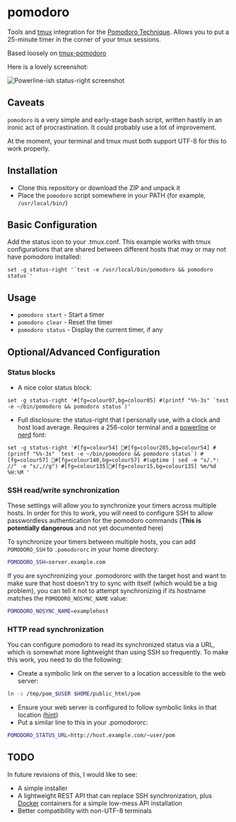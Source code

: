 # pomodoro

Tools and [tmux](https://tmux.github.io/) integration for the [Pomodoro Technique](http://pomodorotechnique.com/).  Allows you to put a 25-minute timer in the corner of your tmux sessions.

Based loosely on [tmux-pomodoro](https://github.com/justincampbell/tmux-pomodoro)

Here is a lovely screenshot:

![Powerline-ish status-right screenshot](https://cloud.githubusercontent.com/assets/14341469/11915117/0d1da92e-a64d-11e5-9eb3-0371fca50100.png)

## Caveats

`pomodoro` is a very simple and early-stage bash script, written hastily in an ironic act of procrastination.  It could probably use a lot of improvement.

At the moment, your terminal and tmux must both support UTF-8 for this to work properly.

## Installation

* Clone this repository or download the ZIP and unpack it
* Place the `pomodoro` script somewhere in your PATH (for example, `/usr/local/bin/`)

## Basic Configuration

Add the status icon to your .tmux.conf.  This example works with tmux configurations that are shared between different hosts that may or may not have pomodoro installed:

```tmux
set -g status-right '`test -e /usr/local/bin/pomodoro && pomodoro status`'
```

## Usage

* `pomodoro start` - Start a timer
* `pomodoro clear` - Reset the timer
* `pomodoro status` - Display the current timer, if any


## Optional/Advanced Configuration

### Status blocks

* A nice color status block:
```tmux
set -g status-right '#[fg=colour07,bg=colour05] #(printf "%%-3s" `test -e ~/bin/pomodoro && pomodoro status`)'
```

* Full disclosure: the status-right that I personally use, with a clock and host load average.  Requires a 256-color terminal and a [powerline](https://github.com/powerline/fonts) or [nerd](https://github.com/ryanoasis/nerd-fonts) font:
```tmux
set -g status-right '#[fg=colour54] #[fg=colour205,bg=colour54] #(printf "%%-3s" `test -e ~/bin/pomodoro && pomodoro status`) #[fg=colour57] #[fg=colour140,bg=colour57] #(uptime | sed -e "s/.*: //" -e "s/,//g") #[fg=colour135]#[fg=colour15,bg=colour135] %m/%d %H:%M '
```

### SSH read/write synchronization

These settings will allow you to synchronize your timers across multiple hosts.  In order for this to work, you will need to configure SSH to allow passwordless authentication for the pomodoro commands (**This is potentially
dangerous** and not yet documented here)

To synchronize your timers between multiple hosts, you can add `POMODORO_SSH` to `.pomodororc` in your home directory:
```bash
POMODORO_SSH=server.example.com
```

If you are synchronizing your .pomodororc with the target host and want to make sure that host doesn't try to sync with itself (which would be a big problem), you can tell it not to attempt synchronizing if its hostname matches
the `POMODORO_NOSYNC_NAME` value:
```bash
POMODORO_NOSYNC_NAME=examplehost
```

### HTTP read synchronization

You can configure pomodoro to read its synchronized status via a URL, which is somewhat more lightweight than using SSH so frequently.  To make this work, you need to do the following:

* Create a symbolic link on the server to a location accessible to the web server:
```bash
ln -s /tmp/pom_$USER $HOME/public_html/pom
```
* Ensure your web server is configured to follow symbolic links in that location ([hint](https://httpd.apache.org/docs/2.4/mod/core.html#options))
* Put a similar line to this in your .pomodororc:
```bash
POMODORO_STATUS_URL=http://host.example.com/~user/pom
```



## TODO

In future revisions of this, I would like to see:

* A simple installer
* A lightweight REST API that can replace SSH synchronization, plus [Docker](https://github.com/docker/docker) containers for a simple low-mess API installation
* Better compatibility with non-UTF-8 terminals

